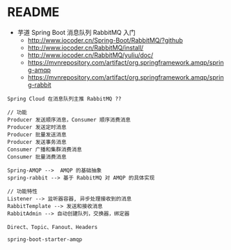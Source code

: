 # README

- 芋道 Spring Boot 消息队列 RabbitMQ 入门
    - <http://www.iocoder.cn/Spring-Boot/RabbitMQ/?github>
    - http://www.iocoder.cn/RabbitMQ/install/
    - http://www.iocoder.cn/RabbitMQ/yuliu/doc/
    - https://mvnrepository.com/artifact/org.springframework.amqp/spring-amqp
    - https://mvnrepository.com/artifact/org.springframework.amqp/spring-rabbit

```
Spring Cloud 在消息队列主推 RabbitMQ ??

// 功能
Producer 发送顺序消息，Consumer 顺序消费消息
Producer 发送定时消息
Producer 批量发送消息
Producer 发送事务消息
Consumer 广播和集群消费消息
Consumer 批量消费消息

Spring-AMQP -->  AMQP 的基础抽象
spring-rabbit --> 基于 RabbitMQ 对 AMQP 的具体实现

// 功能特性
Listener --> 监听器容器, 异步处理接收到的消息
RabbitTemplate --> 发送和接收消息
RabbitAdmin --> 自动创建队列，交换器，绑定器

Direct、Topic、Fanout、Headers 

spring-boot-starter-amqp
```
